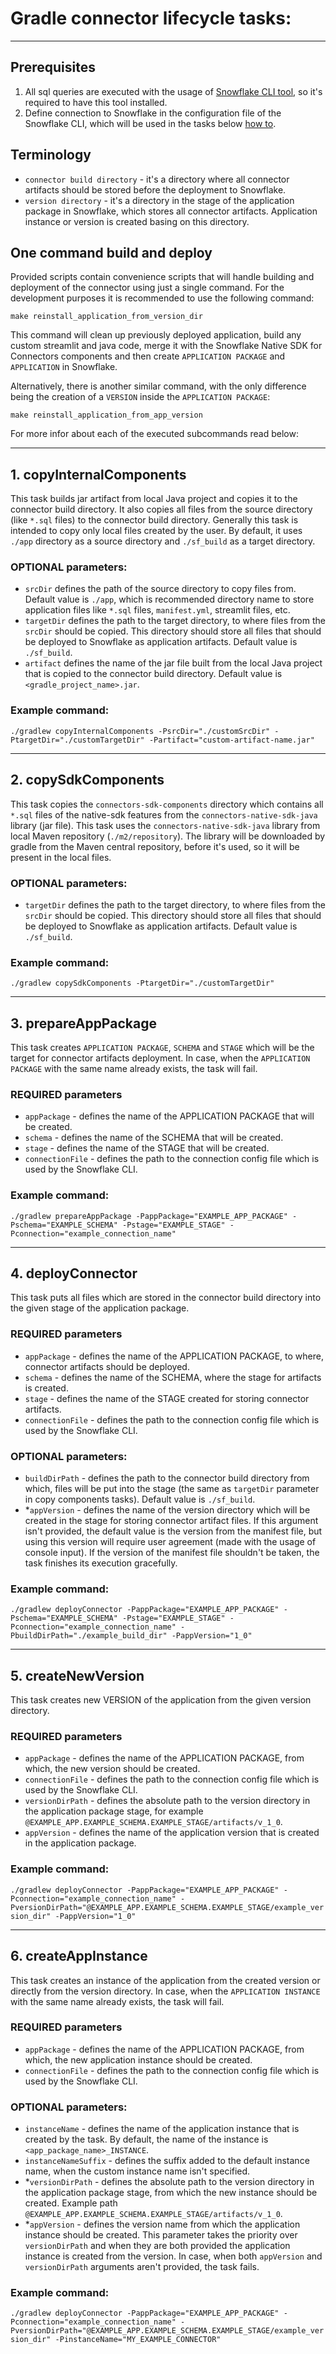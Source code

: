 # Gradle connector lifecycle tasks:

---
## Prerequisites
1. All sql queries are executed with the usage of [Snowflake CLI tool](https://docs.snowflake.com/en/developer-guide/snowflake-cli-v2/index), so it's required to have this tool installed.
2. Define connection to Snowflake in the configuration file of the Snowflake CLI, which will be used in the tasks below [how to](https://docs.snowflake.com/en/developer-guide/snowflake-cli-v2/connecting/specify-credentials).

## Terminology
- `connector build directory` - it's a directory where all connector artifacts should be stored before the deployment to Snowflake.
- `version directory` - it's a directory in the stage of the application package in Snowflake, which stores all connector artifacts. Application instance or version is created basing on this directory.

## One command build and deploy
Provided scripts contain convenience scripts that will handle building and deployment of the connector using just a single command. For the development purposes it is recommended to use the following command:
```shell
make reinstall_application_from_version_dir
```
This command will clean up previously deployed application, build any custom streamlit and java code, merge it with the Snowflake Native SDK for Connectors components and then create `APPLICATION PACKAGE` and `APPLICATION` in Snowflake.

Alternatively, there is another similar command, with the only difference being the creation of a `VERSION` inside the `APPLICATION PACKAGE`:
```shell
make reinstall_application_from_app_version
```

For more infor about each of the executed subcommands read below:

---
## 1. copyInternalComponents
This task builds jar artifact from local Java project and copies it to the connector build directory. It also copies all files from the source directory (like `*.sql` files) to the connector build directory.
Generally this task is intended to copy only local files created by the user. By default, it uses `./app` directory as a source directory and `./sf_build` as a target directory.

### OPTIONAL parameters:
- `srcDir` defines the path of the source directory to copy files from. Default value is `./app`, which is recommended directory name to store application files like `*.sql` files, `manifest.yml`, streamlit files, etc.
- `targetDir` defines the path to the target directory, to where files from the `srcDir` should be copied. This directory should store all files that should be deployed to Snowflake as application artifacts. Default value is `./sf_build`.
- `artifact` defines the name of the jar file built from the local Java project that is copied to the connector build directory. Default value is `<gradle_project_name>.jar`.

### Example command:
`./gradlew copyInternalComponents
-PsrcDir="./customSrcDir"
-PtargetDir="./customTargetDir"
-Partifact="custom-artifact-name.jar"`

---
## 2. copySdkComponents
This task copies the `connectors-sdk-components` directory which contains all `*.sql` files of the native-sdk features from the
`connectors-native-sdk-java` library (jar file). This task uses the `connectors-native-sdk-java` library from local Maven
repository (`./m2/repository`). The library will be downloaded by gradle from the Maven central repository, before it's used, so it will be present in the local files.

### OPTIONAL parameters:
- `targetDir` defines the path to the target directory, to where files from the `srcDir` should be copied. This directory should store all files that should be deployed to Snowflake as application artifacts. Default value is `./sf_build`.

### Example command:
`./gradlew copySdkComponents
-PtargetDir="./customTargetDir"`

---
## 3. prepareAppPackage
This task creates `APPLICATION PACKAGE`, `SCHEMA` and `STAGE` which will be the target for connector artifacts deployment.
In case, when the `APPLICATION PACKAGE` with the same name already exists, the task will fail.

### REQUIRED parameters
- `appPackage` - defines the name of the APPLICATION PACKAGE that will be created.
- `schema` - defines the name of the SCHEMA that will be created.
- `stage` - defines the name of the STAGE that will be created.
- `connectionFile` - defines the path to the connection config file which is used by the Snowflake CLI.

### Example command:
`./gradlew prepareAppPackage
-PappPackage="EXAMPLE_APP_PACKAGE"
-Pschema="EXAMPLE_SCHEMA"
-Pstage="EXAMPLE_STAGE"
-Pconnection="example_connection_name"`

---
## 4. deployConnector
This task puts all files which are stored in the connector build directory into the given stage of the application package.

### REQUIRED parameters
- `appPackage` - defines the name of the APPLICATION PACKAGE, to where, connector artifacts should be deployed.
- `schema` - defines the name of the SCHEMA, where the stage for artifacts is created.
- `stage` - defines the name of the STAGE created for storing connector artifacts.
- `connectionFile` - defines the path to the connection config file which is used by the Snowflake CLI.

### OPTIONAL parameters:
- `buildDirPath` - defines the path to the connector build directory from which, files will be put into the stage (the same as `targetDir` parameter in copy components tasks). Default value is `./sf_build`.
- *`appVersion` - defines the name of the version directory which will be created in the stage for storing connector artifact files. If this argument isn't provided, the default value is the version from the manifest file, but using this version will require user agreement (made with the usage of console input). If the version of the manifest file shouldn't be taken, the task finishes its execution gracefully.

### Example command:
`./gradlew deployConnector
-PappPackage="EXAMPLE_APP_PACKAGE"
-Pschema="EXAMPLE_SCHEMA"
-Pstage="EXAMPLE_STAGE"
-Pconnection="example_connection_name"
-PbuildDirPath="./example_build_dir"
-PappVersion="1_0"`

---
## 5. createNewVersion
This task creates new VERSION of the application from the given version directory.

### REQUIRED parameters
- `appPackage` - defines the name of the APPLICATION PACKAGE, from which, the new version should be created.
- `connectionFile` - defines the path to the connection config file which is used by the Snowflake CLI.
- `versionDirPath` - defines the absolute path to the version directory in the application package stage, for example `@EXAMPLE_APP.EXAMPLE_SCHEMA.EXAMPLE_STAGE/artifacts/v_1_0`.
- `appVersion` - defines the name of the application version that is created in the application package.

### Example command:
`./gradlew deployConnector
-PappPackage="EXAMPLE_APP_PACKAGE"
-Pconnection="example_connection_name"
-PversionDirPath="@EXAMPLE_APP.EXAMPLE_SCHEMA.EXAMPLE_STAGE/example_version_dir"
-PappVersion="1_0"`

---
## 6. createAppInstance
This task creates an instance of the application from the created version or directly from the version directory.
In case, when the `APPLICATION INSTANCE` with the same name already exists, the task will fail.

### REQUIRED parameters
- `appPackage` - defines the name of the APPLICATION PACKAGE, from which, the new application instance should be created.
- `connectionFile` - defines the path to the connection config file which is used by the Snowflake CLI.

### OPTIONAL parameters:
- `instanceName` - defines the name of the application instance that is created by the task. By default, the name of the instance is `<app_package_name>_INSTANCE`.
- `instanceNameSuffix` - defines the suffix added to the default instance name, when the custom instance name isn't specified.
- *`versionDirPath` - defines the absolute path to the version directory in the application package stage, from which the new instance should be created. Example path `@EXAMPLE_APP.EXAMPLE_SCHEMA.EXAMPLE_STAGE/artifacts/v_1_0`.
- *`appVersion` - defines the version name from which the application instance should be created. This parameter takes the priority over `versionDirPath` and when they are both provided the application instance is created from the version. In case, when both `appVersion` and `versionDirPath` arguments aren't provided, the task fails.

### Example command:
`./gradlew deployConnector
-PappPackage="EXAMPLE_APP_PACKAGE"
-Pconnection="example_connection_name"
-PversionDirPath="@EXAMPLE_APP.EXAMPLE_SCHEMA.EXAMPLE_STAGE/example_version_dir"
-PinstanceName="MY_EXAMPLE_CONNECTOR"`
